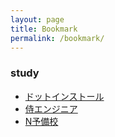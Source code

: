 ```yaml
---
layout: page
title: Bookmark
permalink: /bookmark/
---
```


### study
- [ドットインストール](https://dotinstall.com)
- [侍エンジニア](https://www.sejuku.net/)
- [N予備校](https://www.nnn.ed.nico/pages/programming/)